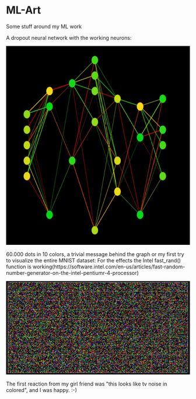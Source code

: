 # ML-Art
Some stuff around my ML work

A dropout neural network with the working neurons:
<p align="center">
  <img width="640" height="543" src="https://github.com/grensen/ML-Art/blob/master/dropout_art.jpg">
</p>
60.000 dots in 10 colors, a trivial message behind the graph or my first try to visualize the entire MNIST dataset:
For the effects the Intel fast_rand() function is working(https://software.intel.com/en-us/articles/fast-random-number-generator-on-the-intel-pentiumr-4-processor)

<p align="center">
  <img src="https://raw.githubusercontent.com/grensen/ML-Art/master/60000_dots_and_10_colors_small.jpg">
</p>
The first reaction from my girl friend was "this looks like tv noise in colored", and I was happy. :-)


